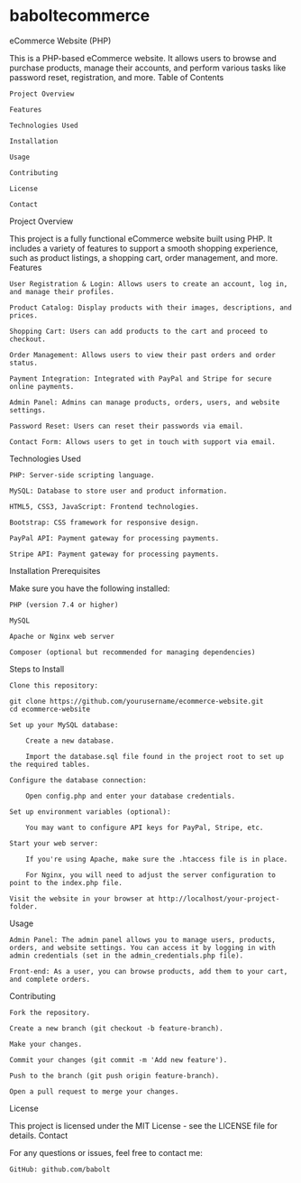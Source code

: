 # baboltecommerce

eCommerce Website (PHP)

This is a PHP-based eCommerce website. It allows users to browse and purchase products, manage their accounts, and perform various tasks like password reset, registration, and more.
Table of Contents

    Project Overview

    Features

    Technologies Used

    Installation

    Usage

    Contributing

    License

    Contact

Project Overview

This project is a fully functional eCommerce website built using PHP. It includes a variety of features to support a smooth shopping experience, such as product listings, a shopping cart, order management, and more.
Features

    User Registration & Login: Allows users to create an account, log in, and manage their profiles.

    Product Catalog: Display products with their images, descriptions, and prices.

    Shopping Cart: Users can add products to the cart and proceed to checkout.

    Order Management: Allows users to view their past orders and order status.

    Payment Integration: Integrated with PayPal and Stripe for secure online payments.

    Admin Panel: Admins can manage products, orders, users, and website settings.

    Password Reset: Users can reset their passwords via email.

    Contact Form: Allows users to get in touch with support via email.

Technologies Used

    PHP: Server-side scripting language.

    MySQL: Database to store user and product information.

    HTML5, CSS3, JavaScript: Frontend technologies.

    Bootstrap: CSS framework for responsive design.

    PayPal API: Payment gateway for processing payments.

    Stripe API: Payment gateway for processing payments.

Installation
Prerequisites

Make sure you have the following installed:

    PHP (version 7.4 or higher)

    MySQL

    Apache or Nginx web server

    Composer (optional but recommended for managing dependencies)

Steps to Install

    Clone this repository:

    git clone https://github.com/yourusername/ecommerce-website.git
    cd ecommerce-website

    Set up your MySQL database:

        Create a new database.

        Import the database.sql file found in the project root to set up the required tables.

    Configure the database connection:

        Open config.php and enter your database credentials.

    Set up environment variables (optional):

        You may want to configure API keys for PayPal, Stripe, etc.

    Start your web server:

        If you're using Apache, make sure the .htaccess file is in place.

        For Nginx, you will need to adjust the server configuration to point to the index.php file.

    Visit the website in your browser at http://localhost/your-project-folder.

Usage

    Admin Panel: The admin panel allows you to manage users, products, orders, and website settings. You can access it by logging in with admin credentials (set in the admin_credentials.php file).

    Front-end: As a user, you can browse products, add them to your cart, and complete orders.

Contributing

    Fork the repository.

    Create a new branch (git checkout -b feature-branch).

    Make your changes.

    Commit your changes (git commit -m 'Add new feature').

    Push to the branch (git push origin feature-branch).

    Open a pull request to merge your changes.

License

This project is licensed under the MIT License - see the LICENSE file for details.
Contact

For any questions or issues, feel free to contact me:

    GitHub: github.com/babolt
    

